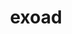 ---
title: exoad
github: https://github.com/exoad
mode: dark
score: 99.5
transition: 1s
archetype:
- Innovative
- Little Bit of Everything
- Badges | Tags | Icons
- Editor’s Choice
---